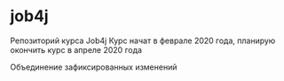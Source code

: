 # job4j

Репозиторий курса Job4j
Курс начат в феврале 2020 года, планирую окончить курс в апреле 2020 года

Объединение зафиксированных изменений
